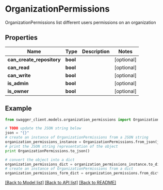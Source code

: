 # OrganizationPermissions

OrganizationPermissions list different users permissions on an organization

## Properties
Name | Type | Description | Notes
------------ | ------------- | ------------- | -------------
**can_create_repository** | **bool** |  | [optional] 
**can_read** | **bool** |  | [optional] 
**can_write** | **bool** |  | [optional] 
**is_admin** | **bool** |  | [optional] 
**is_owner** | **bool** |  | [optional] 

## Example

```python
from swagger_client.models.organization_permissions import OrganizationPermissions

# TODO update the JSON string below
json = "{}"
# create an instance of OrganizationPermissions from a JSON string
organization_permissions_instance = OrganizationPermissions.from_json(json)
# print the JSON string representation of the object
print OrganizationPermissions.to_json()

# convert the object into a dict
organization_permissions_dict = organization_permissions_instance.to_dict()
# create an instance of OrganizationPermissions from a dict
organization_permissions_form_dict = organization_permissions.from_dict(organization_permissions_dict)
```
[[Back to Model list]](../README.md#documentation-for-models) [[Back to API list]](../README.md#documentation-for-api-endpoints) [[Back to README]](../README.md)


